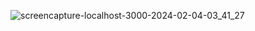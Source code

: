![screencapture-localhost-3000-2024-02-04-03_41_27](https://github.com/Mihir-72/TicTacToe-React/assets/144117994/531e3721-f107-4f44-9de7-285fdadb8739)
